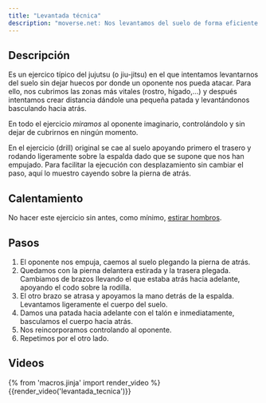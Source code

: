 ```yaml
---
title: "Levantada técnica"
description: "moverse.net: Nos levantamos del suelo de forma eficiente y controlada"
---
```


## Descripción

Es un ejercico típico del jujutsu (o jiu-jitsu) en el que intentamos levantarnos del suelo sin dejar huecos por donde un oponente nos pueda atacar. Para ello, nos cubrimos las zonas más vitales (rostro, hígado,...) y después intentamos crear distancia dándole una pequeña patada y levantándonos basculando hacia atrás. 

En todo el ejercicio *miramos* al oponente imaginario, controlándolo y sin dejar de cubrirnos en ningún momento.

En el ejercicio (drill) original se cae al suelo apoyando primero el trasero y rodando ligeramente sobre la espalda dado que se supone que nos han empujado. Para facilitar la ejecución con desplazamiento sin cambiar el paso, aquí lo muestro cayendo sobre la pierna de atrás.

## Calentamiento

No hacer este ejercicio sin antes, como mínimo, [estirar hombros](/calentar/estirar_hombros).

## Pasos

1. El oponente nos empuja, caemos al suelo plegando la pierna de atrás.
2. Quedamos con la pierna delantera estirada y la trasera plegada. Cambiamos de brazos llevando el que estaba atrás hacia adelante, apoyando el codo sobre la rodilla.
3. El otro brazo se atrasa y apoyamos la mano detrás de la espalda. Levantamos ligeramente el cuerpo del suelo.
4. Damos una patada hacia adelante con el talón e inmediatamente, basculamos el cuerpo hacia atrás.
5. Nos reincorporamos controlando al oponente.
6. Repetimos por el otro lado.

## Videos

{% from 'macros.jinja' import render_video %}
{{render_video('levantada_tecnica')}}